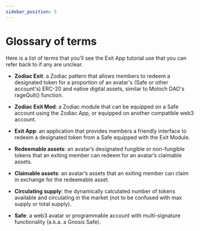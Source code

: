 ```yaml
---
sidebar_position: 5
---
```


# Glossary of terms

Here is a list of terms that you’ll see the Exit App tutorial use that you can refer back to if any are unclear.

* **Zodiac Exit**: a Zodiac pattern that allows members to redeem a designated token for a proportion of an avatar's (Safe or other account's) ERC-20 and native digital assets, similar to Moloch DAO's rageQuit() function.

* **Zodiac Exit Mod**: a Zodiac module that can be equipped on a Safe account using the Zodiac App, or equipped on another compatible web3 account.

* **Exit App**: an application that provides members a friendly interface to redeem a designated token from a Safe equipped with the Exit Module.

* **Redeemable assets**: an avatar’s designated fungible or non-fungible tokens that an exiting member can redeem for an avatar’s claimable assets.

* **Claimable assets**: an avatar’s assets that an exiting member can claim in exchange for the redeemable asset.

* **Circulating supply**: the dynamically calculated number of tokens available and circulating in the market (not to be confused with max supply or total supply).

* **Safe**: a web3 avatar or programmable account with multi-signature functionality (a.k.a. a Gnosis Safe).
